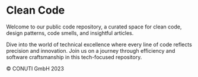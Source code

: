 # Clean Code

Welcome to our public code repository, a curated space for clean code, design patterns, code smells, and insightful articles. 

Dive into the world of technical excellence where every line of code reflects precision and innovation. Join us on a journey through efficiency and software craftsmanship in this tech-focused repository.

© CONUTI GmbH 2023
